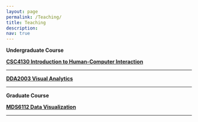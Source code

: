 ```yaml
---
layout: page
permalink: /Teaching/
title: Teaching
description: 
nav: true
---
```


<div class="Teaching">

 <b> Undergraduate Course </b>

  <div class="text">
    <div class="title"><a name="HCI" href="https://stevenhan1991.github.io/CSC4130/index.html"><b>CSC4130 Introduction to Human-Computer Interaction</b></a>
    </div> 
   
   <hr>
   
  <div class="text">
    <div class="title"><a name="VS" href="https://stevenhan1991.github.io/DDA2003/index.html"><b>DDA2003 Visual Analytics</b></a>
    </div> 
  <hr>
 
 <b> Graduate Course</b>

  <div class="text">
    <div class="title"><a name="SV" href="https://stevenhan1991.github.io/DDA2003/index.html"><b>MDS6112 Data Visualization</b></a>
    </div>
   <hr>
 
</div>

